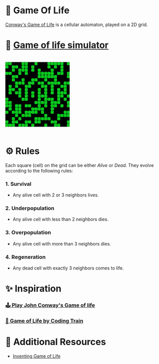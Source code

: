 # 👾 Game Of Life

[Conway's Game of Life](https://en.wikipedia.org/wiki/Conway%27s_Game_of_Life) is a cellular automaton, played on a 2D grid.

# 🚀 [Game of life simulator](https://indiecodermm.github.io/algo-lab/Game-of-life/index.html)

<br>
<img src="gol-demo.gif" width="40%">
<br><br>

# ⚙ Rules

Each square (cell) on the grid can be either _Alive_ or _Dead_. They evolve according to the following rules:

### 1. Survival

- Any alive cell with 2 or 3 neighbors lives.

### 2. Underpopulation

- Any alive cell with less than 2 neighbors dies.

### 3. Overpopulation

- Any alive cell with more than 3 neighbors dies.

### 4. Regeneration

- Any dead cell with exactly 3 neighbors comes to life.

# ✨ Inspiration

### [🕹 Play John Conway's Game of life](https://playgameoflife.com/)

### [🚂 Game of Life by Coding Train](https://thecodingtrain.com/challenges/85-the-game-of-life)

# 📖 Additional Resources

- [Inventing Game of Life](https://www.youtube.com/watch?v=R9Plq-D1gEk)
